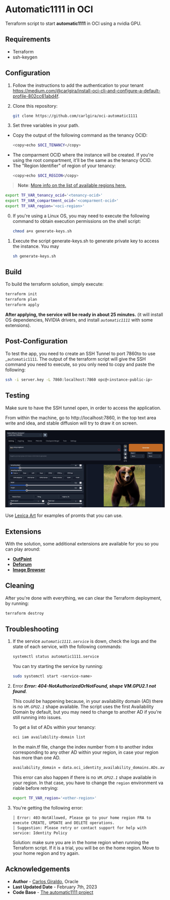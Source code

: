 # Automatic1111 in OCI
Terraform script to start **automatic1111** in OCI using a nvidia GPU.

## Requirements
- Terraform
- ssh-keygen

## Configuration

1. Follow the instructions to add the authentication to your tenant https://medium.com/@carlgira/install-oci-cli-and-configure-a-default-profile-802cc61abd4f.
2. Clone this repository:
    ```bash
    git clone https://github.com/carlgira/oci-automatic1111
    ```

3. Set three variables in your path. 
- Copy the output of the following command as the tenancy OCID:
    ```bash
    <copy>echo $OCI_TENANCY</copy>
    ```
- The comparment OCID where the instance will be created. If you're using the root compartment, it'll be the same as the tenancy OCID.
- The "Region Identifier" of region of your tenancy:
    ```bash
    <copy>echo $OCI_REGION</copy>
    ``` 

> **Note**: [More info on the list of available regions here.](https://docs.oracle.com/en-us/iaas/Content/General/Concepts/regions.htm)

```bash
export TF_VAR_tenancy_ocid='<tenancy-ocid>'
export TF_VAR_compartment_ocid='<comparment-ocid>'
export TF_VAR_region='<oci-region>'
```

0. If you're using a Linux OS, you may need to execute the following command to obtain execution permissions on the shell script:
    ```bash
    chmod a+x generate-keys.sh
    ```
1. Execute the script generate-keys.sh to generate private key to access the instance. You may 
    ```bash
    sh generate-keys.sh
    ```

## Build

To build the terraform solution, simply execute: 
```bash
terraform init
terraform plan
terraform apply
```

**After applying, the service will be ready in about 25 minutes.** (it will install OS dependencies, NVIDIA drivers, and install _`automatic1111`_ with some extensions).

## Post-Configuration
To test the app, you need to create an SSH Tunnel to port 7860to to use _`automatic1111`. The output of the terraform script will give the SSH command you need to execute, so you only need to copy and paste the following:

```bash
ssh -i server.key -L 7860:localhost:7860 opc@<instance-public-ip>
```

## Testing
Make sure to have the SSH tunnel open, in order to access the application.

From within the machine, go to http://localhost:7860, in the top text area write and idea, and stable diffusion will try to draw it on screen. 

<img src="images/stable-diffusion-webui.jpg" />

Use [Lexica Art](https://lexica.art/) for examples of promts that you can use.


## Extensions

With the solution, some additional extensions are available for you so you can play around:

- [**OutPaint**](https://github.com/zero01101/openOutpaint-webUI-extension)
- [**Deforum**](https://github.com/deforum-art/deforum-for-automatic1111-webui)
- [**Image Browser**](https://github.com/yfszzx/stable-diffusion-webui-images-browser)

## Cleaning 

After you're done with everything, we can clear the Terraform deployment, by running:

```bash
terraform destroy
```

## Troubleshooting

1. If the service _`automatic1111.service`_ is down, check the logs and the state of each service, with the following commands:

    ```bash
    systemctl status automatic1111.service
    ```

    You can try starting the service by running:

    ```bash
    sudo systemctl start <service-name>
    ```

2. Error ***Error: 404-NotAuthorizedOrNotFound, shape VM.GPU2.1 not found***.
   
    This could be happening because, in your availability domain (AD) there is no _`VM.GPU2.1`_ shape available. The script uses the first Availability Domain by default, but you may need to change to another AD if you're still running into issues.

    To get a list of ADs within your tenancy:

    ```bash
    oci iam availability-domain list
    ```

    In the main.tf file, change the index number from `0` to another index corresponding to any other AD within your region, in case your region has more than one AD.

    ```bash
    availability_domain = data.oci_identity_availability_domains.ADs.availability_domains[0].name
    ```

    This error can also happen if there is no _`VM.GPU2.1`_ shape available in your region. In that case, you have to change the `region` environment va riable before retrying:

    ```bash
    export TF_VAR_region='<other-region>'
    ```

3. You're getting the following error:
    ```
    │ Error: 403-NotAllowed, Please go to your home region FRA to execute CREATE, UPDATE and DELETE operations.
    │ Suggestion: Please retry or contact support for help with service: Identity Policy
    ```

    Solution: make sure you are in the home region when running the Terraform script. If it is a trial, you will be on the home region. Move to your home region and try again.

## Acknowledgements

* **Author** - [Carlos Giraldo](https://www.linkedin.com/in/carlos-giraldo-a79b073b/), Oracle
* **Last Updated Date** - February 7th, 2023
* **Code Base** - [The automatic1111 project](https://github.com/AUTOMATIC1111/)